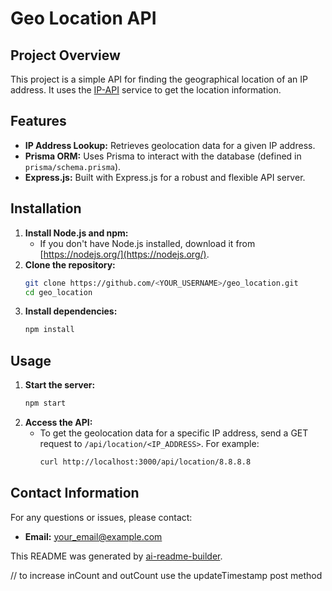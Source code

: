 # Geo Location API

## Project Overview

This project is a simple API for finding the geographical location of an IP address. It uses the [IP-API](https://ip-api.com/) service to get the location information. 

## Features

* **IP Address Lookup:**  Retrieves geolocation data for a given IP address. 
* **Prisma ORM:** Uses Prisma to interact with the database (defined in `prisma/schema.prisma`).
* **Express.js:**  Built with Express.js for a robust and flexible API server.

## Installation

1. **Install Node.js and npm:**
    * If you don't have Node.js installed, download it from [https://nodejs.org/](https://nodejs.org/).
2. **Clone the repository:**
    ```bash
    git clone https://github.com/<YOUR_USERNAME>/geo_location.git
    cd geo_location
    ```
3. **Install dependencies:**
    ```bash
    npm install
    ```

## Usage

1. **Start the server:**
    ```bash
    npm start
    ```
2. **Access the API:**
   * To get the geolocation data for a specific IP address, send a GET request to `/api/location/<IP_ADDRESS>`. For example:
      ```bash
      curl http://localhost:3000/api/location/8.8.8.8
      ```

## Contact Information

For any questions or issues, please contact:

* **Email:** <your_email@example.com>

This README was generated by [ai-readme-builder](https://www.npmjs.com/package/ai-readme-builder).





// to increase inCount and outCount use the updateTimestamp post method



